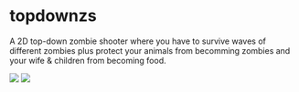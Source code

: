 topdownzs
=========
A 2D top-down zombie shooter where you have to survive waves of different zombies plus protect your animals from becomming zombies and your wife & children from becoming food.

<img src="http://i.imgur.com/5mKGUer.jpg"/>
<img src="http://i.imgur.com/KECSMni.jpg"/>
<img src="http://i.imgur.com/KECSMni.jpg />
<h1>Game Design Document</h1>

Contents
<ol>
  <li>Project Decisions</li>
  <li>Gameplay
    <ol>
      <li>Story</li>
      <li>Objective</li>
      <li>Features</li>
      <li>Obstacles</li>
      <li>Levels</li>
    </ol>
  </li>
  <li>Controls</li>
</ol>

<h1>1. Project Decisions</h1>
<ul>
  <li>Genre: high-score based 2D top-down zombie shooter</li>
  <li>Platform Java or ActionScript</li>
  <li>Art style: stylized 2D</li>
  <li>Gameplay length: ~5 minutes until it gets repetitive (repetitively intense)</li>
  <li>Game length: ~15 minutes to see all the game’s features</li>
  <li>Screen size: 800 x 450px</li>
  <li>Custom soundtracks composed for the game</li>
</ul>

<h1>2. Gameplay</h1>

<h2>2-i. Story</h2>
<p>Dominican estate workers from the 1870s have resurrected from their grave on the anniversary of their massacre, which was done secretly by their beloved master. Now the zombie workers have returned and they seek to continue working like they never died. Unfortunately for you, who have built your home and farm on the estate, the zombies sees you and your family as “trespassers”, and they seek to get you off the estate… or under it.
(The master was going through stress that arose for estate owners in the emancipation period of the Caribbean and saw this act of mass murder as an easy way out of his problems)

<h2>2-ii. Objective</h2>
Fight off zombies with guns and melee weapons.

<h2>2-iii. Features</h2>
<ul>
  <li>Your farm animals can turn into zombies. Store them away!</li>
  <li>Special zombies and boss zombies appear over the course of the next few waves</li>
  <li>Your children come outside to play and randomly spawn ammo but are vulnerable to zombies while they’re outside, and you interact with them by shouting at them to send them back inside.</li>
  <li>You have the ability to shout and kick; shouting at and front-kicking zombies pushes them away from you.</li>
  <li>Your wife comes outside to switch weapons with you and to refill your ammo</li>
  <li>Your health auto-regenerates when you avoid damage for a certain amount of time<li>
  <li>The farm where the game is played is on top of a scenic  mountain just above a small village and its constantly raining in either drizzle, rain or lightning storm form to help set an unsettling mood to the game</li>
</ul>

Your means of attacking zombies, in order of weakest to strongest, are:
<ol>
  <li>Shout (0 damage but pushes zombies far away)</li>
  <li>Jab with an empty gun</li>
  <li>Front-kick (fairly pushes zombies away)</li>
  <li>Pistol</li>
  <li>Cutlass & cricket bat (pushes zombies away a little)</li>
  <li>AK-47</li>
  <li>Rifle</li>
  <li>Bombs (Molotov cocktails)</li>
</ol>


<h2>2-iv. Obstacles</h2>
<ul>
  <li>Return your farm animals to their sheds because if they get bitten then you have to fight them as zombie animals which are more difficult than the basic and special zombies.</li>
  <li>Your farm animals are out on the field and if they get bitten they become zombies that you have to fight. You can return them to their sheds to avoid them getting bitten. One of your animals may be pregnant and if it’s bitten then it spawns very fast fetus monsters</li>
  <li>Mobs of zombies try to kill you</li>
  <li>If a zombie makes contact with your wife or 3 children then it’s an instant game over</li>
  <li>Your 3 children come out of the house every now and then and you have to protect them and shout at them to return inside.</li>
  <li>The enemies become more difficult with each next level</li>
  <li>A boss zombie which is the most difficult enemy spawns every 5 levels</li>
  <li>You take damage from your bombs if you throw them too close to you</li>
  <li>Zombies prefer to target the defenseless: your family and your animals</li>
  <li>Your ammo depletes so you have to keep refilling it from picking up ammo randomly spawned by your children or it auto-refills when your wife comes to see if you want to switch out a weapon</li>
  <li>If you shout too close to an animal it will kick you in fright</li>

</ul>
<h2>2-v. Levels</h2>
The game takes place on a farm. The area is enclosed by rainforest trees and within the farm space there is the farmer’s house, a couple animal sheds and a few beds of grass for the farmer’s animals to graze on.

<h1>3. Controls</h1>
<ul>
  <li>WASD to move</li>
  <li>Mouse to aim</li>
  <li>Left click to use weapon/ pick up & place down animals by their collar-rope/interact with children</li>
  <li>Right click to use throw bomb</li>
  <li>Mouse wheel (or 1 to 3) to switch weapons</li>
  <li>Space to shout, or front-kick (while the shout is recharging from its last usage)</li>
  <li>R to reload</li>
